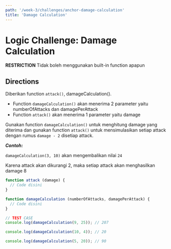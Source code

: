 ```yaml
---
path: '/week-3/challenges/anchor-damage-calculation'
title: 'Damage Calculation'
---
```


# Logic Challenge: Damage Calculation

**RESTRICTION**
Tidak boleh menggunakan built-in function apapun

## Directions

Diberikan function `attack()`, damageCalculation().

- Function `damageCalculation()` akan menerima 2 parameter yaitu numberOfAttacks dan damagePerAttack
- Function `attack()` akan menerima 1 parameter yaitu damage


Gunakan function `damageCalculation()` untuk menghitung damage yang diterima dan gunakan function
`attack()` untuk mensimulasikan setiap attack dengan rumus `damage - 2` disetiap attack.

***Contoh:***

`damageCalculation(3, 10)` akan mengembalikan nilai `24`

Karena attack akan dikurangi 2, maka setiap attack akan menghasilkan damage 8


```JavaScript
function attack (damage) {
  // Code disini
}

function damageCalculation (numberOfAttacks, damagePerAttack) {
  // Code disini
}

// TEST CASE
console.log(damageCalculation(9, 25)); // 207

console.log(damageCalculation(10, 4)); // 20

console.log(damageCalculation(5, 20)); // 90
```
